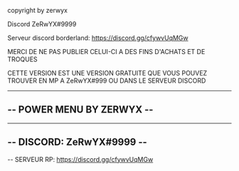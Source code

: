 copyright by zerwyx


Discord ZeRwYX#9999

Serveur discord borderland: https://discord.gg/cfywvUqMGw


MERCI DE NE PAS PUBLIER CELUI-CI A DES FINS D'ACHATS ET DE TROQUES

CETTE VERSION EST UNE VERSION GRATUITE QUE VOUS POUVEZ TROUVER EN MP A ZeRwYX#999 OU DANS LE SERVEUR DISCORD


----------------------------------------------------------------------------------------------
--                               POWER MENU BY ZERWYX                                       --
----------------------------------------------------------------------------------------------

----------------------------------------------------------------------------------------------
--                              DISCORD:   ZeRwYX#9999                                      --
----------------------------------------------------------------------------------------------

-- SERVEUR RP: https://discord.gg/cfywvUqMGw